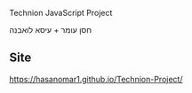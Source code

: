 Technion JavaScript Project

חסן עומר + עיסא לואבנה
## Site
https://hasanomar1.github.io/Technion-Project/
